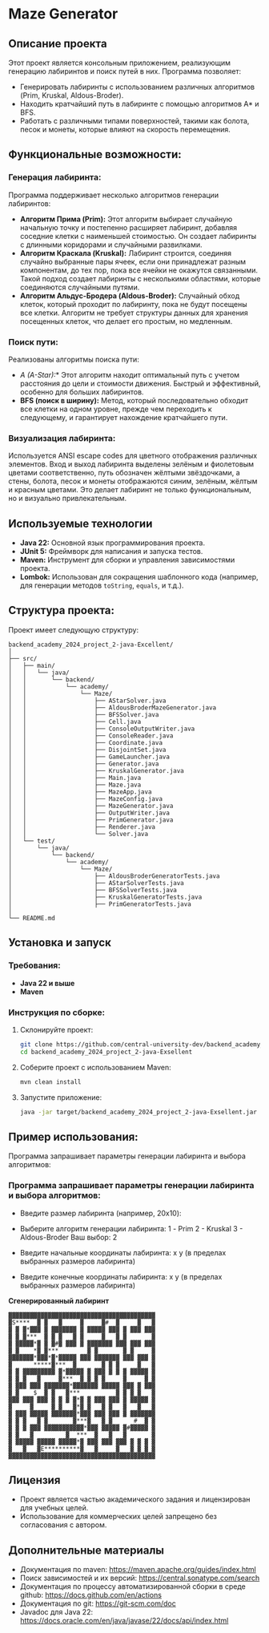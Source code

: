 # Maze Generator

## Описание проекта
Этот проект является консольным приложением, реализующим генерацию лабиринтов и поиск путей в них. Программа позволяет:

- Генерировать лабиринты с использованием различных алгоритмов (Prim, Kruskal, Aldous-Broder).
- Находить кратчайший путь в лабиринте с помощью алгоритмов A* и BFS.
- Работать с различными типами поверхностей, такими как болота, песок и монеты, которые влияют на скорость перемещения.

## Функциональные возможности:
### Генерация лабиринта:
Программа поддерживает несколько алгоритмов генерации лабиринтов:
- **Алгоритм Прима (Prim):** Этот алгоритм выбирает случайную начальную точку и постепенно расширяет лабиринт, добавляя
соседние клетки с наименьшей стоимостью. Он создает лабиринты с длинными коридорами и случайными развилками.
- **Алгоритм Краскала (Kruskal):** Лабиринт строится, соединяя случайно выбранные пары ячеек, если они принадлежат разным
компонентам, до тех пор, пока все ячейки не окажутся связанными. Такой подход создает лабиринты с несколькими областями, 
которые соединяются случайными путями.
- **Алгоритм Альдус-Бродера (Aldous-Broder):** Случайный обход клеток, который проходит по лабиринту, пока не будут посещены
все клетки. Алгоритм не требует структуры данных для хранения посещенных клеток, что делает его простым, но медленным.

### Поиск пути:
Реализованы алгоритмы поиска пути:
- **A* (A-Star):** Этот алгоритм находит оптимальный путь с учетом расстояния до цели и стоимости движения. 
Быстрый и эффективный, особенно для больших лабиринтов.
- **BFS (поиск в ширину):** Метод, который последовательно обходит все клетки на одном уровне, прежде чем переходить
к следующему, и гарантирует нахождение кратчайшего пути.

### Визуализация лабиринта:
Используется ANSI escape codes для цветного отображения различных элементов. Вход и выход лабиринта выделены зелёным
и фиолетовым цветами соответственно, путь обозначен жёлтыми звёздочками, а стены, болота, песок и монеты отображаются синим,
зелёным, жёлтым и красным цветами. Это делает лабиринт не только функциональным,
но и визуально привлекательным.

## Используемые технологии
- **Java 22:** Основной язык программирования проекта.
- **JUnit 5:** Фреймворк для написания и запуска тестов.
- **Maven:** Инструмент для сборки и управления зависимостями проекта.
- **Lombok:** Использован для сокращения шаблонного кода (например, для генерации методов `toString`, `equals`, и т.д.).

## Структура проекта:
Проект имеет следующую структуру:
```
backend_academy_2024_project_2-java-Excellent/
│
├── src/
│   ├── main/
│   │   └── java/
│   │       └── backend/
│   │           └── academy/
│   │               └── Maze/
│   │                   ├── AStarSolver.java
│   │                   ├── AldousBroderMazeGenerator.java
│   │                   ├── BFSSolver.java
│   │                   ├── Cell.java
│   │                   ├── ConsoleOutputWriter.java
│   │                   ├── ConsoleReader.java
│   │                   ├── Coordinate.java
│   │                   ├── DisjointSet.java
│   │                   ├── GameLauncher.java
│   │                   ├── Generator.java
│   │                   ├── KruskalGenerator.java
│   │                   ├── Main.java
│   │                   ├── Maze.java
│   │                   ├── MazeApp.java
│   │                   ├── MazeConfig.java
│   │                   ├── MazeGenerator.java
│   │                   ├── OutputWriter.java
│   │                   ├── PrimGenerator.java
│   │                   ├── Renderer.java
│   │                   └── Solver.java
│   └── test/
│       └── java/
│           └── backend/
│               └── academy/
│                   └── Maze/
│                       ├── AldousBroderGeneratorTests.java
│                       ├── AStarSolverTests.java
│                       ├── BFSSolverTests.java
│                       ├── KruskalGeneratorTests.java
│                       ├── PrimGeneratorTests.java
│                       
└── README.md
```

## Установка и запуск
### Требования:
- **Java 22 и выше**
- **Maven**

### Инструкция по сборке:
1. Склонируйте проект:
    ```bash
    git clone https://github.com/central-university-dev/backend_academy_2024_project_2-java-Exsellent.git
    cd backend_academy_2024_project_2-java-Exsellent
    ```

2. Соберите проект с использованием Maven:
    ```bash
    mvn clean install
    ```

3. Запустите приложение:
    ```bash
    java -jar target/backend_academy_2024_project_2-java-Exsellent.jar
    ```

## Пример использования:
Программа запрашивает параметры генерации лабиринта и выбора алгоритмов:


### Программа запрашивает параметры генерации лабиринта и выбора алгоритмов:

- Введите размер лабиринта (например, 20x10):

- Выберите алгоритм генерации лабиринта:
1 - Prim
2 - Kruskal
3 - Aldous-Broder
Ваш выбор: 2

- Введите начальные координаты лабиринта: x y (в пределах выбранных размеров лабиринта)
- Введите конечные координаты лабиринта: x y (в пределах выбранных размеров лабиринта)


**Сгенерированный лабиринт**
```
▓▓▓▓▓▓▓▓▓▓▓▓▓▓▓▓▓▓▓▓▓▓▓▓▓▓▓▓▓▓▓▓▓▓▓▓▓▓▓▓▓
▓S****  ▓ ▓   ▓     ▓     ▓#  ▓     ▓   ▓
▓ ▓ ▓*▓▓▓ ▓ ▓▓▓▓▓▓▓ ▓ ▓▓▓▓▓ ▓▓▓ ▓ ▓▓▓ ▓▓▓
▓ ▓ ▓***  ▓ ▓ ▓   ▓ ▓     ▓   ▓ ▓       ▓
▓ ▓▓▓▓▓*▓ ▓ ▓#▓ ▓▓▓ ▓ ▓▓▓▓▓▓▓ ▓▓▓ ▓▓▓ ▓▓▓
▓ ▓    *▓ ▓***        ▓ ▓       ▓ ▓     ▓
▓▓▓▓▓▓▓*▓▓▓*▓*▓▓▓▓▓ ▓▓▓ ▓▓▓▓▓▓▓ ▓▓▓ ▓▓▓ ▓
▓      *****▓***  ▓       ▓ ▓ ▓     ▓   ▓
▓ ▓ ▓▓▓▓▓▓▓▓▓ ▓*▓▓▓▓▓ ▓ ▓▓▓ ▓ ▓ ▓ ▓▓▓▓▓ ▓
▓ ▓ ▓   ▓     ▓***  ▓ ▓ ▓ ▓     ▓     ▓ ▓
▓ ▓▓▓ ▓▓▓ ▓▓▓▓▓▓▓*▓▓▓▓▓▓▓ ▓▓▓▓▓ ▓▓▓ ▓ ▓▓▓
▓ ▓    $  ▓ ▓   ▓***          ▓ ▓ ▓ ▓   ▓
▓▓▓ ▓▓▓ ▓▓▓ ▓ ▓ ▓ ▓*▓ ▓ ▓▓▓ ▓▓▓ ▓ ▓▓▓▓▓ ▓
▓     ▓     ▓ ▓   ▓*▓ ▓   ▓ ▓   ▓   ▓   ▓
▓ ▓▓▓ ▓▓▓▓▓ ▓▓▓▓▓▓▓*▓▓▓ ▓▓▓ ▓▓▓ ▓ ▓▓▓▓▓▓▓
▓ ▓ ▓   ▓ ▓       ▓***▓   ▓ ▓      #  ▓ ▓
▓ ▓ ▓ ▓▓▓ ▓▓▓▓▓▓▓▓▓▓▓*▓▓▓ ▓▓▓▓▓ ▓#▓▓▓▓▓ ▓
▓ ▓   ▓         ▓  ***  ▓   ▓   ▓       ▓
▓ ▓▓▓▓▓ ▓▓▓▓▓ ▓▓▓▓▓*▓ ▓▓▓ ▓▓▓ ▓▓▓ ▓ ▓ ▓ ▓
▓   ▓   ▓E**********▓   ▓     ▓   ▓ ▓ ▓ ▓
▓▓▓▓▓▓▓▓▓▓▓▓▓▓▓▓▓▓▓▓▓▓▓▓▓▓▓▓▓▓▓▓▓▓▓▓▓▓▓▓▓ 
```

## Лицензия

- Проект является частью академического задания и лицензирован для учебных целей.
- Использование для коммерческих целей запрещено без согласования с автором.

## Дополнительные материалы

- Документация по maven: https://maven.apache.org/guides/index.html
- Поиск зависимостей и их версий: https://central.sonatype.com/search
- Документация по процессу автоматизированной сборки в среде github:
  https://docs.github.com/en/actions
- Документация по git: https://git-scm.com/doc
- Javadoc для Java 22:
  https://docs.oracle.com/en/java/javase/22/docs/api/index.html
